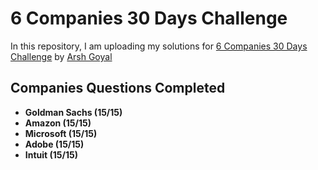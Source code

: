 # 6 Companies 30 Days Challenge
In this repository, I am uploading my solutions for [6 Companies 30 Days Challenge](https://www.youtube.com/watch?v=8ESo_bXhRC4)  by [Arsh Goyal](https://www.linkedin.com/in/arshgoyal/)

## Companies Questions Completed 

* **Goldman Sachs (15/15)**
* **Amazon (15/15)**
* **Microsoft (15/15)**
* **Adobe (15/15)**
* **Intuit (15/15)**




